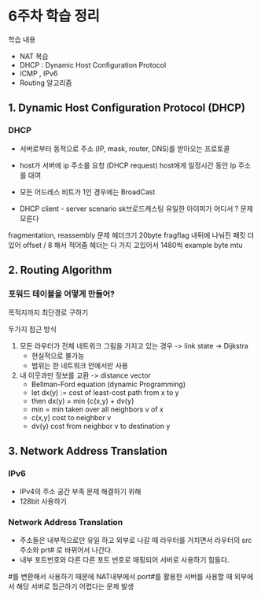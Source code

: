 # 6주차 학습 정리

학습 내용
- NAT 복습
- DHCP : Dynamic Host Configuration Protocol
- ICMP , IPv6
- Routing 알고리즘
    
## 1. Dynamic Host Configuration Protocol (DHCP)

### DHCP

- 서버로부터 동적으로 주소 (IP, mask, router, DNS)를 받아오는 프로토콜
- host가 서버에 ip 주소를 요청 (DHCP request) host에게 일정시간 동안 Ip 주소를 대여


- 모든 어드레스 비트가 1인 경우에는 BroadCast

- DHCP client - server scenario
sk브로드캐스팅 유일한 아이피가 어디서 ? 문제
모른다

fragmentation, reassembly 문제
헤더크기 20byte
fragflag 내뒤에 나눠진 패킷 더있어
offset / 8 해서 적어줌
헤더는 다 가지 고있어서
1480씩
example byte
mtu

## 2. Routing Algorithm

### 포워드 테이블을 어떻게 만들어?

목적지까지 최단경로 구하기

두가지 접근 방식
1. 모든 라우터가 전체 네트워크 그림을 가지고 있는 경우 -> link state -> Dijkstra
   - 현실적으로 불가능
   - 범위는 한 네트워크 안에서만 사용
2. 내 이웃과만 정보를 교환 -> distance vector
   - Bellman-Ford equation (dynamic Programming)
   - let dx(y) := cost of least-cost path from x to y
   - then dx(y) = min {c(x,y) + dv(y}
    - min = min taken over all neighbors v of x
    - c(x,y) cost to neighbor v
    - dv(y) cost from neighbor v to destination y

    
## 3. Network Address Translation

### IPv6

- IPv4의 주소 공간 부족 문제 해결하기 위해
- 128bit 사용하기

### Network Address Translation

- 주소들은 내부적으로만 유일 하고 외부로 나갈 때 라우터를 거치면서 라우터의 src 주소와 prt# 로 바뀌어서 나간다.
- 내부 포트번호와 다른 다른 포트 번호로 매핑되어 서버로 사용하기 힘들다.

#를 변환해서 사용하기 때문에 NAT내부에서 port#를 활용한 서버를 사용할 때 외부에서 해당 서버로 접근하기 어렵다는 문제 발생